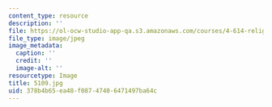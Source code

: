 ```yaml
---
content_type: resource
description: ''
file: https://ol-ocw-studio-app-qa.s3.amazonaws.com/courses/4-614-religious-architecture-and-islamic-cultures-fall-2002/378b4b65ea48f08747406471497ba64c_5109.jpg
file_type: image/jpeg
image_metadata:
  caption: ''
  credit: ''
  image-alt: ''
resourcetype: Image
title: 5109.jpg
uid: 378b4b65-ea48-f087-4740-6471497ba64c
---
```

